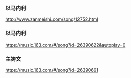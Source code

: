 ### 以马内利
http://www.zanmeishi.com/song/12752.html

### 以马内利
https://music.163.com/#/song?id=26390622&autoplay=0

### 主祷文
https://music.163.com/#/song?id=26390661
